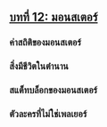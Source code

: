 ## [บทที่ 12: มอนสเตอร์](./ch12-dungeons-masters-tools.md)
### ค่าสถิติของมอนสเตอร์
### สิ่งมีชีวิตในตำนาน
### สแต็ทบล็อกของมอนสเตอร์
### ตัวละครที่ไม่ใช่เพลเยอร์
